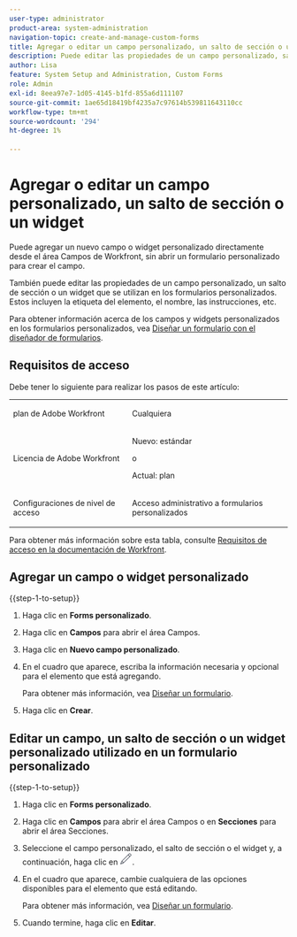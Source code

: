 ```yaml
---
user-type: administrator
product-area: system-administration
navigation-topic: create-and-manage-custom-forms
title: Agregar o editar un campo personalizado, un salto de sección o un widget
description: Puede editar las propiedades de un campo personalizado, salto de sección o widget que se utiliza en el formulario personalizado en la instancia de Adobe Workfront. Estos incluyen la etiqueta del elemento, el nombre, las instrucciones, etc.
author: Lisa
feature: System Setup and Administration, Custom Forms
role: Admin
exl-id: 8eea97e7-1d05-4145-b1fd-855a6d111107
source-git-commit: 1ae65d18419bf4235a7c97614b539811643110cc
workflow-type: tm+mt
source-wordcount: '294'
ht-degree: 1%

---
```


# Agregar o editar un campo personalizado, un salto de sección o un widget

Puede agregar un nuevo campo o widget personalizado directamente desde el área Campos de Workfront, sin abrir un formulario personalizado para crear el campo.

También puede editar las propiedades de un campo personalizado, un salto de sección o un widget que se utilizan en los formularios personalizados. Estos incluyen la etiqueta del elemento, el nombre, las instrucciones, etc.

Para obtener información acerca de los campos y widgets personalizados en los formularios personalizados, vea [Diseñar un formulario con el diseñador de formularios](/help/quicksilver/administration-and-setup/customize-workfront/create-manage-custom-forms/form-designer/design-a-form/design-a-form.md).

## Requisitos de acceso

Debe tener lo siguiente para realizar los pasos de este artículo:

<table style="table-layout:auto"> 
 <col> 
 <col> 
 <tbody> 
  <tr data-mc-conditions=""> 
   <td role="rowheader"> <p>plan de Adobe Workfront</p> </td> 
   <td>Cualquiera</td> 
  </tr> 
  <tr> 
   <td role="rowheader">Licencia de Adobe Workfront</td> 
   <td>
   <p>Nuevo: estándar</p>
   <p>o</p>
   <p>Actual: plan</p></td>
  </tr> 
  <tr data-mc-conditions=""> 
   <td role="rowheader">Configuraciones de nivel de acceso</td> 
   <td> <p>Acceso administrativo a formularios personalizados</p> </td> 
  </tr> 
 </tbody> 
</table>

Para obtener más información sobre esta tabla, consulte [Requisitos de acceso en la documentación de Workfront](/help/quicksilver/administration-and-setup/add-users/access-levels-and-object-permissions/access-level-requirements-in-documentation.md).

## Agregar un campo o widget personalizado

{{step-1-to-setup}}

1. Haga clic en **Forms personalizado**.
1. Haga clic en **Campos** para abrir el área Campos.
1. Haga clic en **Nuevo campo personalizado**.
1. En el cuadro que aparece, escriba la información necesaria y opcional para el elemento que está agregando.

   Para obtener más información, vea [Diseñar un formulario](/help/quicksilver/administration-and-setup/customize-workfront/create-manage-custom-forms/form-designer/design-a-form/design-a-form.md).

1. Haga clic en **Crear**.

## Editar un campo, un salto de sección o un widget personalizado utilizado en un formulario personalizado

{{step-1-to-setup}}

1. Haga clic en **Forms personalizado**.
1. Haga clic en **Campos** para abrir el área Campos o en **Secciones** para abrir el área Secciones.
1. Seleccione el campo personalizado, el salto de sección o el widget y, a continuación, haga clic en ![Editar icono](assets/edit-icon.png).
1. En el cuadro que aparece, cambie cualquiera de las opciones disponibles para el elemento que está editando.

   Para obtener más información, vea [Diseñar un formulario](/help/quicksilver/administration-and-setup/customize-workfront/create-manage-custom-forms/form-designer/design-a-form/design-a-form.md).

1. Cuando termine, haga clic en **Editar**.
